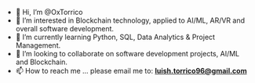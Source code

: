 - 👋 Hi, I’m @OxTorrico
- 👀 I’m interested in Blockchain technology, applied to AI/ML, AR/VR and overall software development.
- 🌱 I’m currently learning Python, SQL, Data Analytics & Project Management.
- 💞️ I’m looking to collaborate on software development projects, AI/ML and Blockchain.
- 📫 How to reach me ... please email me to: **luish.torrico96@gmail.com**

<!---
OxTorrico/OxTorrico is a ✨ special ✨ repository because its `README.md` (this file) appears on your GitHub profile.
You can click the Preview link to take a look at your changes.
--->
